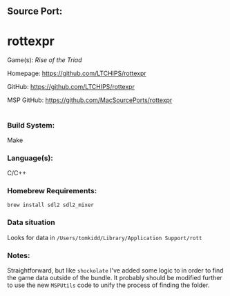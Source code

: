 ## Source Port:
# rottexpr

Game(s): *Rise of the Triad*

Homepage: https://github.com/LTCHIPS/rottexpr

GitHub: https://github.com/LTCHIPS/rottexpr

MSP GitHub: https://github.com/MacSourcePorts/rottexpr

#
### Build System: 
Make

### Language(s):
C/C++

### Homebrew Requirements:

```
brew install sdl2 sdl2_mixer
```
### Data situation
Looks for data in `/Users/tomkidd/Library/Application Support/rott`

### Notes:
Straightforward, but like `shockolate` I've added some logic to in order to find the game data outside of the bundle. It probably should be modified further to use the new `MSPUtils` code to unify the process of finding the folder. 
